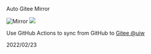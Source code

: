 Auto Gitee Mirror

![Mirror](https://github.com/uiwjs/auto-gitee-mirror/workflows/Mirror/badge.svg) [![](https://jaywcjlove.github.io/sb/ico/gitee.svg)](https://gitee.com/uiw)

Use GitHub Actions to sync from GitHub to [Gitee @uiw](https://gitee.com/uiw)


2022/02/23
